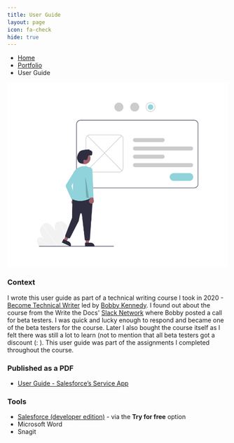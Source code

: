 ```yaml
---
title: User Guide
layout: page
icon: fa-check
hide: true
---
```


<ul class="breadcrumb">
  <li><a href="./#" class="icon fa-home">  Home</a></li>
  <li><a href="./#portfolio" class="icon fa-th">  Portfolio</a></li>
  <li>User Guide</li>
</ul>

![User Guide Illustration](assets/images/undraw_Steps_re_odoy.png)

### Context
I wrote this user guide as part of a technical writing course I took in 2020 - [Become Technical Writer](https://becometechnicalwriter.com/) led by [Bobby Kennedy](https://www.linkedin.com/in/robert-b-kennedy-a2458b224/). I found out about the course from the Write the Docs' [Slack Network](https://www.writethedocs.org/slack/) where Bobby posted a call for beta testers. I was quick and lucky enough to respond and became one of the beta testers for the course. Later I also bought the course itself as I felt there was still a lot to learn (not to mention that all beta testers got a discount (: ). This user guide was part of the assignments I completed throughout the course.

### Published as a PDF

- [User Guide - Salesforce’s Service App](assets/docs/User%20Guide_Salesforce's%20Service%20App.pdf)

### Tools

- [Salesforce (developer edition)](https://www.salesforce.com/) - via the **Try for free** option
- Microsoft Word
- Snagit